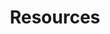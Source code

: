 ---
layout: resources
permalink: /resources/
title: Resources
description: These are some textbooks and resources that enriched my studies and I recommend them for anyone interested in the respective topics. Click to view and access.
nav: true
nav_order: 6

resources:
  - subject: "- Mathematics"
    subsections:
      - subsection: "- Real Analysis"
        items:
          - title: "Introduction to Real Analysis : Bartle, R.G., Sherbert D.R"
            type: pdf
            link: https://sowndarmath.files.wordpress.com/2017/10/real-analysis-by-bartle.pdf
          - title: "Principles of Mathematical Analysis by Walter Rudin"
            type: pdf
            link: https://david92jackson.neocities.org/images/Principles_of_Mathematical_Analysis-Rudin.pdf
          - title: "Real Analysis by H.L. Royden and P.M. Fitzpatrick"
            type: pdf
            link: https://s2pnd-matematika.fkip.unpatti.ac.id/wp-content/uploads/2019/03/Real-Analysis-4th-Ed-Royden.pdf
      - subsection: "- Linear Algebra"
        items:
          - title: "Linear Algebra Done Right by Sheldon Axler"
            type: pdf
            link: https://www.cin.ufpe.br/~jrsl/Books/Linear%20Algebra%20Done%20Right%20-%20Sheldon%20Axler.pdf
          - title: "Introduction to Linear Algebra by Gilbert Strang"
            type: pdf
            link: https://students.aiu.edu/submissions/profiles/resources/onlineBook/Y5B7M4_Introduction_to_Linear_Algebra-_Fourth_Edition.pdf
          - title: "Linear Algebra by Stephen H. Friedberg, Arnold J. Insel, and Lawrence E. Spence"
            type: pdf
            link: https://www.amazon.de/Linear-Algebra-Insel-Spence-Friedberg/dp/9332549648
          - title: "Linear Algebra by Hoffmann and Kunze"
            type: pdf
            link: https://www.math.pku.edu.cn/teachers/anjp/textbook.pdf
          - title: "3Blue1Brown's Linear Algebra Playlist"
            type: video
            link: https://www.youtube.com/playlist?list=PLZHQObOWTQDPD3MizzM2xVFitgF8hE_ab
      - subsection: "- Probability"
        items:
          - title: "First Course in Probability by Sheldon Ross"
            type: pdf
            link: https://www.seyedkalali.com/wp-content/uploads/2016/11/A-First-Course-in-Probability-8th-ed.-Sheldon-Ross.pdf
          - title: "Measure Theoretic Probability by Athreya and Lahiri"
            type: pdf
            link: https://www.ctanujit.org/uploads/2/5/3/9/25393293/_measure_theoritic_probability_by_athreya__lahiri.pdf
      - subsection: "- Complex Analysis"
        items:
          - title: "Visual Complex Analysis by Tristan Needham"
            type: pdf
            link: https://umv.science.upjs.sk/hutnik/NeedhamVCA.pdf
      - subsection: "- Ordinary and Partial Differential Equations"
        items:
          - title: "Partial Differential Equations by Lawrence C. Evans"
            type: pdf
            link: https://math24.wordpress.com/wp-content/uploads/2013/02/partial-differential-equations-by-evans.pdf

  - subject: "- Statistics and Machine Leaarning"
    subsections:
      - subsection: "- Linear Models"
        items:
          - title: "Regression Models by Knieb"
            type: pdf
            link: Stats_ML/Regression-Models,-Methods-and-Applications.pdf
          - title: "Linear Regression Analysis by Douglas C. Montgomery, Elizabeth A. Peck, and G. Geoffrey Vining"
            type: pdf
            link: https://ocd.lcwu.edu.pk/cfiles/Statistics/Stat-503/IntroductiontoLinearRegressionAnalysisbyDouglasC.MontgomeryElizabethA.PeckG.GeoffreyViningz-lib.org.pdf
          - title: "Linear Algebra and Linear Models by RB Bapat"
            type: pdf
            link: https://rikhtehgaran.iut.ac.ir/sites/rikhtehgaran.iut.ac.ir/files/files_course/linear_algebra_and_linear_models_2nd_bapat_2000_0.pdf
      - subsection: "- Time Series Analysis"
        items:
          - title: "Introduction to Time Series and Forecasting by Brockwell and Davis"
            type: pdf
            link: https://warin.ca/ressources/books/2016_Book_IntroductionToTimeSeriesAndFor.pdf
      - subsection: "- Machine Learning"
        items:
          - title: "Machine Learning and Pattern Recognition by CM Bishop"
            type: pdf
            link: https://www.microsoft.com/en-us/research/uploads/prod/2006/01/Bishop-Pattern-Recognition-and-Machine-Learning-2006.pdf
          - title: "Introduction to Statistical Learning by Gareth James, Daniela Witten, Trevor Hastie, and Robert Tibshirani"
            type: pdf
            link: https://static1.squarespace.com/static/5ff2adbe3fe4fe33db902812/t/6009dd9fa7bc363aa822d2c7/1611259312432/ISLR+Seventh+Printing.pdf
          - title: "Elements of Statistical Learning by Trevor Hastie, Robert Tibshirani, and Jerome Friedman"
            type: pdf
            link: https://www.sas.upenn.edu/~fdiebold/NoHesitations/BookAdvanced.pdf
          - title: "Deep Learning Book by Ian Goodfellow, Yoshua Bengio, and Aaron Courville"
            type: pdf
            link: http://imlab.postech.ac.kr/dkim/class/csed514_2019s/DeepLearningBook.pdf
          - title: "Bayesian Data Analysis by Gelman"
            type: pdf
            link: http://www.stat.columbia.edu/~gelman/book/BDA3.pdf
          - title: "Basic Econometrics by Damodar N. Gujarati"
            type: pdf
            link: https://cbpbu.ac.in/userfiles/file/2020/STUDY_MAT/ECO/1.pdf
      - subsection: "- Causal Inference"
        items:
          - title: "Causal Inference in Statistics: A Primer by Judea Pearl, Madelyn Glymour, and Nicholas P. Jewell"
            type: pdf
            link: https://www.datascienceassn.org/sites/default/files/CAUSAL%20INFERENCE%20IN%20STATISTICS.pdf
          - title: "Mostly Harmless Econometrics by Joshua D. Angrist and Jörn-Steffen Pischke"
            link: https://jonnyphillips.github.io/FLS6415/Class_3/Angrist%20&%20Pischke.pdf
            type: pdf
          - title: "Causality: Models, Reasoning, and Inference by Judea Pearl"
            link: https://www.amazon.de/-/en/Judea-Pearl/dp/052189560X
            type: pdf
      - subsection: "- General"
        items:
          - title: Ctanujit Blog
            type: website
            link: https://www.ctanujit.org/lecture-notes.html

  - subject: "- Quantitative Finance"
    items:
      - title: "Options, Futures, and Other Derivatives by John C. Hull"
        type: pdf
        link: http://dl.fxf1.com/files/books/english/Hull-Options_%20Futures%20And%20Other%20Derivative%20Securities_%205Th%20Ed.pdf
      - title: "Fixed Income Securities by Bruce Tuckman"
        type: pdf
        link: https://shamit8.wordpress.com/wp-content/uploads/2014/11/fixed-income-securities-bruce-tuckman2002-2ndedition.pdf
      - title: "Stochastic Calculus for Finance II by Steven Shreve"
        type: pdf
        link: https://cms.dm.uba.ar/academico/materias/2docuat2016/analisis_cuantitativo_en_finanzas/Steve_ShreveStochastic_Calculus_for_Finance_II.pdf
      - title: "The Concepts and Practice of Mathematical Finance by Mark S. Joshi"
        type: pdf
        link: Quant_Finance/MathematicalFinance_Joshi.pdf
      - title: "Stochastic Differential Equations by Bernt Øksendal"
        type: pdf
        link: http://www.stat.ucla.edu/~ywu/research/documents/StochasticDifferentialEquations.pdf
      - title: "Introduction to Stochastic Calculus by Rajeeva L. Karandikar & B. V. Rao"
        type: pdf
        link: http://ndl.ethernet.edu.et/bitstream/123456789/64514/1/433.pdf
      - title: "Handbook of Financial Time Series"
        type: pdf
        link: Quant_Finance/FinTimeSeries_Handbook.pdf
      - title: "Quantitative Trading by Ernst P Chan"
        type: pdf
        link: https://www.myquant.cn/uploads/default/original/1X/4c7037365a4bf1623734c1c899baed7855061ace.pdf
      - title: "Basic Black-Scholes: Option Pricing and Trading by Timothy Falcon Crack"
        type: pdf
        link: Quant_Finance/BlackScholes_Basics.pdf
      - title: "Inside the Black Box: A Simple Guide to Quantitative and High-Frequency Trading by Rishi K. Narang"
        type: pdf
        link: Quant_Finance/HFT_QuantGuide.pdf
      - title: "Quantitative Primer"
        type: pdf
        link: Quant_Finance/QuantitativePrimer.pdf

  - subject: "- Problem Solving"
    items:
      - title: "Problem Solving Strategies by Arthur Engel"
        type: pdf
        link: https://mathematicalolympiads.wordpress.com/wp-content/uploads/2012/08/75427434-problem-books-in-mathematics-problem-solving-strategies.pdf
      - title: "Graph Theory by Douglas West"
        type: pdf
        link: https://daiwz.net/course/disc_math/2023/West_Intro_Graph_Theory_en.pdf
      - title: "Mathematical Puzzles by Martin Gardner"
        type: pdf
        link: Puzzles_Math/Math_Puzzles_Gardner.pdf
      - title: "50 Challenging Problems in Probability by Frederick Mosteller"
        type: pdf
        link: https://mbapreponline.wordpress.com/wp-content/uploads/2013/07/fifty_challenging_problems_in__2.pdf
      - title: "Mathematical Puzzles by Peter Winkler"
        type: pdf
        link: Puzzles_Math/Math_Puzzles_Winkler.pdf
      - title: "Heard on the Street by Timothy Falcon Crack"
        type: pdf
        link: Puzzles_Math/HeardOnStreet_Crack.pdf
      - title: "Practical Guide to Quantitative Finance Guide by Xinfeng Zhou"
        type: pdf
        link: https://academyflex.com/wp-content/uploads/2024/03/a-practical-guide-to-quantitative-finance-interviews.pdf
      - title: "Websites"
        type: pdf
        link: Puzzles_Math/Websites.docx

  - subject: "- Data Structures and Algorithms"
    items:
      - title: "Introduction to Algorithms by Thomas H. Cormen, Charles E. Leiserson, Ronald L. Rivest, and Clifford Stein"
        type: pdf
        link: https://dl.ebooksworld.ir/books/Introduction.to.Algorithms.4th.Leiserson.Stein.Rivest.Cormen.MIT.Press.9780262046305.EBooksWorld.ir.pdf
      - title: "Dynamic Programming Bootcamp IIT-GN"
        type: video
        link: https://www.youtube.com/playlist?list=PLAj_13N2fk-RA6wvOUmWOyUeL9zmWFJoI
      - title: "DSA One Course"
        type: video
        link: https://www.youtube.com/playlist?list=PLUcsbZa0qzu3yNzzAxgvSgRobdUUJvz7p
      - title: "Course on Competitive Programming"
        type: video
        link: https://www.youtube.com/playlist?list=PLauivoElc3ggagradg8MfOZreCMmXMmJ-
      - title: "CSES Problem Set"
        type: website
        link: https://cses.fi/problemset/

  - subject: "- C++ programming"
    items:
      - title: "The Cherno's C++ Playlist"
        type: video
        link: https://www.youtube.com/playlist?list=PLlrATfBNZ98dudnM48yfGUldqGD0S4FFb
      - title: "Effective STL"
        type: pdf
        link: C++/Scott_Meyers_Effective_STL.pdf
      - title: "Effective C++"
        type: pdf
        link: C++/Effective_C++_3rd.pdf
      - title: "More Effective C++"
        type: pdf
        link: C++/Scott_Meyers-More_Effective_C++.pdf
      - title: "Effective Modern C++ by Scott Meyers"
        type: pdf
        link: C++/Scott_Meyers_Effective_Modern_C++.pdf
      - title: "Concurrency in Action"
        type: pdf
        link: https://www.bogotobogo.com/cplusplus/files/CplusplusConcurrencyInAction_PracticalMultithreading.pdf
      - title: "Modern C++ Design"
        type: pdf
        link: https://elhacker.info/manuales/Lenguajes%20de%20Programacion/C++/%5BAddison%20Wesley%5D%20Andrei%20Alexandrescu%20-%20Modern%20C++%20Design%20Generic%20Programming%20and%20Design%20Patterns%20Applied.pdf
      - title: "The Art of Multiprocessor Programming"
        type: pdf
        link: https://cs.ipm.ac.ir/asoc2016/Resources/Theartofmulticore.pdf
      - title: "CppNuts"
        type: video
        link: https://www.youtube.com/@CppNuts

  - subject: "- Operating Systems"
    items:
      - title: "Modern Operating Systems by Mythili Vutukuru"
        type: video
        link: https://www.youtube.com/playlist?list=PLDW872573QAb4bj0URobvQTD41IV6gRkx
      - title: "The Linux Programming Interface by Michael Kerrisk"
        type: pdf
        link: OS/Kerrisk_The_Linux_programming_interface.pdf

  - subject: "- Recreational"
    items:
      - title: "Coffee Can Investing by Saurabh Mukherjea"
      - title: "Bernoulli's Fallacy by Aubrey Clayton"
      - title: "Mathematical Mechanic by Mark Levi"
      - title: "My Life as a Quant by Emanuel Derman"
      - title: "Fooled by Randomness by Nassim Nicholas Taleb"
      - title: "The Black Swan by Nassim Nicholas Taleb"
---